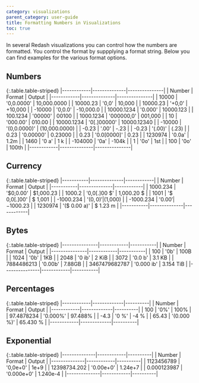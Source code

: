 ```yaml
---
category: visualizations
parent_category: user-guide
title: Formatting Numbers in Visualizations
toc: true
---
```


In several Redash visualizations you can control how the numbers are formatted. You control the format by suppplying a format string. Below you can find examples for the various format options.

## Numbers

{:.table.table-striped}
|------------|--------------|---------------| 
| Number     | Format       | Output        | 
|------------|--------------|---------------| 
| 10000      | '0,0.0000'   | 10,000.0000   | 
| 10000.23   | '0,0'        | 10,000        | 
| 10000.23   | '+0,0'       | +10,000       | 
| -10000     | '0,0.0'      | -10,000.0     | 
| 10000.1234 | '0.000'      | 10000.123     | 
| 100.1234   | '00000'      | 00100         | 
| 1000.1234  | '000000,0'   | 001,000       | 
| 10         | '000.00'     | 010.00        | 
| 10000.1234 | '0[.]00000'  | 10000.12340   | 
| -10000     | '(0,0.0000)' | (10,000.0000) | 
| -0.23      | '.00'        | -.23          | 
| -0.23      | '(.00)'      | (.23)         | 
| 0.23       | '0.00000'    | 0.23000       | 
| 0.23       | '0.0[0000]'  | 0.23          | 
| 1230974    | '0.0a'       | 1.2m          | 
| 1460       | '0 a'        | 1 k           | 
| -104000    | '0a'         | -104k         | 
| 1          | '0o'         | 1st           | 
| 100        | '0o'         | 100th         | 
|------------|--------------|---------------| 

## Currency

{:.table.table-striped}
|-----------|--------------|------------| 
| Number    | Format       | Output     | 
|-----------|--------------|------------| 
| 1000.234  | '$0,0.00'    | $1,000.23  | 
| 1000.2    | '0,0[.]00 $' | 1,000.20 $ | 
| 1001      | '$ 0,0[.]00' | $ 1,001    | 
| -1000.234 | '($0,0)'     | ($1,000)   | 
| -1000.234 | '$0.00'      | -$1000.23  | 
| 1230974   | '($ 0.00 a)' | $ 1.23 m   | 
|-----------|--------------|------------| 
                
## Bytes

{:.table.table-striped}
|---------------|------------|-----------| 
| Number        | Format     | Output    | 
|---------------|------------|-----------| 
| 100           | '0b'       | 100B      | 
| 1024          | '0b'       | 1KB       | 
| 2048          | '0 ib'     | 2 KiB     | 
| 3072          | '0.0 b'    | 3.1 KB    | 
| 7884486213    | '0.00b'    | 7.88GB    | 
| 3467479682787 | '0.000 ib' | 3.154 TiB | 
|---------------|------------|-----------| 
                
## Percentages

{:.table.table-striped}
|------------|-------------|----------| 
| Number     | Format      | Output   | 
|------------|-------------|----------| 
| 100        | '0%'        | 100%     | 
| 97.4878234 | '0.000%'    | 97.488%  | 
| -4.3       | '0 %'       | -4 %     | 
| 65.43      | '(0.000 %)' | 65.430 % | 
|------------|-------------|----------| 
                
## Exponential

{:.table.table-striped}
|--------------|------------|----------| 
| Number       | Format     | Output   | 
|--------------|------------|----------| 
| 1123456789   | '0,0e+0'   | 1e+9     | 
| 12398734.202 | '0.00e+0'  | 1.24e+7  | 
| 0.000123987  | '0.000e+0' | 1.240e-4 | 
|--------------|------------|----------| 
